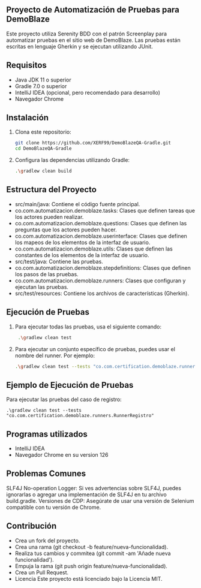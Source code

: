 ## Proyecto de Automatización de Pruebas para DemoBlaze
Este proyecto utiliza Serenity BDD con el patrón Screenplay para automatizar pruebas en el sitio web de DemoBlaze. Las pruebas están escritas en lenguaje Gherkin y se ejecutan utilizando JUnit.


## Requisitos

- Java JDK 11 o superior
- Gradle 7.0 o superior
- IntelliJ IDEA (opcional, pero recomendado para desarrollo)
- Navegador Chrome

## Instalación
1. Clona este repositorio:
    ```sh
    git clone https://github.com/XERF99/DemoBlazeQA-Gradle.git
    cd DemoBlazeQA-Gradle

2. Configura las dependencias utilizando Gradle:
   ```sh
   .\gradlew clean build
## Estructura del Proyecto
   - src/main/java: Contiene el código fuente principal.
   - co.com.automatizacion.demoblaze.tasks: Clases que definen tareas que los actores pueden realizar.
   - co.com.automatizacion.demoblaze.questions: Clases que definen las preguntas que los actores pueden hacer.
   - co.com.automatizacion.demoblaze.userinterface: Clases que definen los mapeos de los elementos de la interfaz de usuario.
   - co.com.automatizacion.demoblaze.utils: Clases que definen las constantes de los elementos de la interfaz de usuario.
   - src/test/java: Contiene las pruebas.
   - co.com.automatizacion.demoblaze.stepdefinitions: Clases que definen los pasos de las pruebas.
   - co.com.automatizacion.demoblaze.runners: Clases que configuran y ejecutan las pruebas.
   - src/test/resources: Contiene los archivos de características (Gherkin).

## Ejecución de Pruebas
1. Para ejecutar todas las pruebas, usa el siguiente comando:
   ```sh
    .\gradlew clean test

3. Para ejecutar un conjunto específico de pruebas, puedes usar el nombre del runner. Por ejemplo:
   ```sh
   .\gradlew clean test --tests "co.com.certification.demoblaze.runners.RunnerRegistro"

## Ejemplo de Ejecución de Pruebas
Para ejecutar las pruebas del caso de registro:
  
    .\gradlew clean test --tests "co.com.certification.demoblaze.runners.RunnerRegistro"

## Programas utilizados

- IntelliJ IDEA
- Navegador Chrome en su version 126

## Problemas Comunes
SLF4J No-operation Logger: Si ves advertencias sobre SLF4J, puedes ignorarlas o agregar una implementación de SLF4J en tu archivo build.gradle.
Versiones de CDP: Asegúrate de usar una versión de Selenium compatible con tu versión de Chrome.

## Contribución
- Crea un fork del proyecto.
- Crea una rama (git checkout -b feature/nueva-funcionalidad).
- Realiza tus cambios y commitea (git commit -am 'Añade nueva funcionalidad').
- Empuja la rama (git push origin feature/nueva-funcionalidad).
- Crea un Pull Request.
- Licencia
Este proyecto está licenciado bajo la Licencia MIT.
